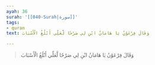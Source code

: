 ```yaml
---
ayah: 36
surah: '[[040-Surah|سورة]]'
tags:
- quran
text: وَقَالَ فِرْعَوْنُ يَا هَامَانُ ابْنِ لِي صَرْحًا لَّعَلِّي أَبْلُغُ الْأَسْبَابَ

---
```

> وَقَالَ فِرْعَوْنُ يَا هَامَانُ ابْنِ لِي صَرْحًا لَّعَلِّي أَبْلُغُ الْأَسْبَابَ
